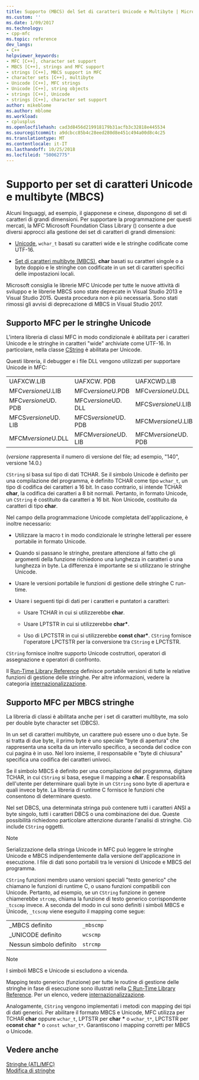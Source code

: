 ```yaml
---
title: Supporto (MBCS) del Set di caratteri Unicode e Multibyte | Microsoft Docs
ms.custom: ''
ms.date: 1/09/2017
ms.technology:
- cpp-mfc
ms.topic: reference
dev_langs:
- C++
helpviewer_keywords:
- MFC [C++], character set support
- MBCS [C++], strings and MFC support
- strings [C++], MBCS support in MFC
- character sets [C++], multibyte
- Unicode [C++], MFC strings
- Unicode [C++], string objects
- strings [C++], Unicode
- strings [C++], character set support
author: mikeblome
ms.author: mblome
ms.workload:
- cplusplus
ms.openlocfilehash: cad3d8456d219918179b31acfb3c32818e445534
ms.sourcegitcommit: a9dcbcc85b4c28eed280d8e451c494a00d8c4c25
ms.translationtype: MT
ms.contentlocale: it-IT
ms.lasthandoff: 10/25/2018
ms.locfileid: "50062775"
---
```

# <a name="unicode-and-multibyte-character-set-mbcs-support"></a>Supporto per set di caratteri Unicode e multibyte (MBCS)

Alcuni linguaggi, ad esempio, il giapponese e cinese, dispongono di set di caratteri di grandi dimensioni. Per supportare la programmazione per questi mercati, la MFC Microsoft Foundation Class Library () consente a due diversi approcci alla gestione dei set di caratteri di grandi dimensioni:

- [Unicode](#mfc-support-for-unicode-strings), `wchar_t` basati su caratteri wide e le stringhe codificate come UTF-16.

- [Set di caratteri multibyte (MBCS)](#mfc-support-for-mbcs-strings), **char** basati su caratteri singole o a byte doppio e le stringhe con codificate in un set di caratteri specifici delle impostazioni locali.

Microsoft consiglia le librerie MFC Unicode per tutte le nuove attività di sviluppo e le librerie MBCS sono state deprecate in Visual Studio 2013 e Visual Studio 2015. Questa procedura non è più necessaria. Sono stati rimossi gli avvisi di deprecazione di MBCS in Visual Studio 2017.

## <a name="mfc-support-for-unicode-strings"></a>Supporto MFC per le stringhe Unicode

L'intera libreria di classi MFC in modo condizionale è abilitata per i caratteri Unicode e le stringhe in caratteri "wide" archiviate come UTF-16. In particolare, nella classe [CString](../atl-mfc-shared/reference/cstringt-class.md) è abilitata per Unicode.

Questi libreria, il debugger e i file DLL vengono utilizzati per supportare Unicode in MFC:

|||||
|-|-|-|-|
|UAFXCW.LIB|UAFXCW. PDB|UAFXCWD.LIB|UAFXCWD. PDB|
|MFC*versione*U.LIB|MFC*versione*U.PDB|MFC*versione*U.DLL|MFC*versione*UD. LIB|
|MFC*versione*UD. PDB|MFC*versione*UD. DLL|MFCS*versione*U.LIB|MFCS*versione*U.PDB|
|MFCS*versione*UD. LIB|MFCS*versione*UD. PDB|MFCM*versione*U.LIB|MFCM*versione*U.PDB|
|MFCM*versione*U.DLL|MFCM*versione*UD. LIB|MFCM*versione*UD. PDB|MFCM*versione*UD. DLL|

(*versione* rappresenta il numero di versione del file; ad esempio, "140", versione 14.0.)

`CString` si basa sul tipo di dati TCHAR. Se il simbolo Unicode è definito per una compilazione del programma, è definito TCHAR come tipo `wchar_t`, un tipo di codifica dei caratteri a 16 bit. In caso contrario, si intende TCHAR **char**, la codifica dei caratteri a 8 bit normali. Pertanto, in formato Unicode, un `CString` è costituito da caratteri a 16 bit. Non Unicode, costituito da caratteri di tipo **char**.

Nel campo della programmazione Unicode completata dell'applicazione, è inoltre necessario:

- Utilizzare la macro t in modo condizionale le stringhe letterali per essere portabile in formato Unicode.

- Quando si passano le stringhe, prestare attenzione al fatto che gli argomenti della funzione richiedono una lunghezza in caratteri o una lunghezza in byte. La differenza è importante se si utilizzano le stringhe Unicode.

- Usare le versioni portabile le funzioni di gestione delle stringhe C run-time.

- Usare i seguenti tipi di dati per i caratteri e puntatori a caratteri:

   - Usare TCHAR in cui si utilizzerebbe **char**.

   - Usare LPTSTR in cui si utilizzerebbe **char**<strong>\*</strong>.

   - Uso di LPCTSTR in cui si utilizzerebbe **const char**<strong>\*</strong>. `CString` fornisce l'operatore LPCTSTR per la conversione tra `CString` e LPCTSTR.

`CString` fornisce inoltre supporto Unicode costruttori, operatori di assegnazione e operatori di confronto.

Il [Run-Time Library Reference](../c-runtime-library/c-run-time-library-reference.md) definisce portabile versioni di tutte le relative funzioni di gestione delle stringhe. Per altre informazioni, vedere la categoria [internazionalizzazione](../c-runtime-library/internationalization.md).

## <a name="mfc-support-for-mbcs-strings"></a>Supporto MFC per MBCS stringhe

La libreria di classi è abilitata anche per i set di caratteri multibyte, ma solo per double byte character set (DBCS).

In un set di caratteri multibyte, un carattere può essere uno o due byte. Se si tratta di due byte, il primo byte è uno speciale "byte di apertura" che rappresenta una scelta da un intervallo specifico, a seconda del codice con cui pagina è in uso. Nel loro insieme, il responsabile e "byte di chiusura" specifica una codifica dei caratteri univoci.

Se il simbolo MBCS è definito per una compilazione del programma, digitare TCHAR, in cui `CString` si basa, esegue il mapping a **char**. È responsabilità dell'utente per determinare quali byte in un `CString` sono byte di apertura e quali invece byte. La libreria di runtime C fornisce le funzioni che consentono di determinare questo.

Nel set DBCS, una determinata stringa può contenere tutti i caratteri ANSI a byte singolo, tutti i caratteri DBCS o una combinazione dei due. Queste possibilità richiedono particolare attenzione durante l'analisi di stringhe. Ciò include `CString` oggetti.

> [!NOTE]
> Serializzazione della stringa Unicode in MFC può leggere le stringhe Unicode e MBCS indipendentemente dalla versione dell'applicazione in esecuzione. I file di dati sono portabili tra le versioni di Unicode e MBCS del programma.

`CString` funzioni membro usano versioni speciali "testo generico" che chiamano le funzioni di runtime C, o usano funzioni compatibili con Unicode. Pertanto, ad esempio, se un `CString` funzione in genere chiamerebbe `strcmp`, chiama la funzione di testo generico corrispondente `_tcscmp` invece. A seconda del modo in cui sono definiti i simboli MBCS e Unicode, `_tcscmp` viene eseguito il mapping come segue:

|||
|-|-|
|_MBCS definito|`_mbscmp`|
|_UNICODE definito|`wcscmp`|
|Nessun simbolo definito|`strcmp`|

> [!NOTE]
> I simboli MBCS e Unicode si escludono a vicenda.

Mapping testo generico (funzione) per tutte le routine di gestione delle stringhe in fase di esecuzione sono illustrati nella [C Run-Time Library Reference](../c-runtime-library/c-run-time-library-reference.md). Per un elenco, vedere [internazionalizzazione](../c-runtime-library/internationalization.md).

Analogamente, `CString` vengono implementati i metodi con mapping dei tipi di dati generici. Per abilitare il formato MBCS e Unicode, MFC utilizza per TCHAR **char** oppure `wchar_t`, LPTSTR per **char** <strong>\*</strong> o `wchar_t*`, LPCTSTR per e**const char** <strong>\*</strong> o `const wchar_t*`. Garantiscono i mapping corretti per MBCS o Unicode.

## <a name="see-also"></a>Vedere anche

[Stringhe (ATL/MFC)](../atl-mfc-shared/strings-atl-mfc.md)<br/>
[Modifica di stringhe](../c-runtime-library/string-manipulation-crt.md)
